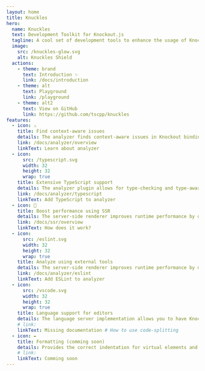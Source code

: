 ```yaml
---
layout: home
title: Knuckles
hero:
  name: Knuckles
  text: Development Toolkit for Knockout.js
  tagline: A cool set of development tools to enhance the usage of Knockout.js. Practically cheats.
  image:
    src: /knuckles-glow.svg
    alt: Knuckles Shield
  actions:
    - theme: brand
      text: Introduction ✨
      link: /docs/introduction
    - theme: alt
      text: Playground
      link: /playground
    - theme: alt2
      text: View on GitHub
      link: https://github.com/tscpp/knuckles
features:
  - icon: ⚠️
    title: Find context-aware issues
    details: The analyzer finds context-aware issues in Knockout bindings and enables you to run external tools on views using snapshots.
    link: /docs/analyzer/overview
    linkText: Learn about analyzer
  - icon:
      src: /typescript.svg
      width: 32
      height: 32
      wrap: true
    title: Extensive TypeScript support
    details: The analyzer plugin allows for type-checking and type-aware linting. The language server supports TypeScript language features.
    link: /docs/analyzer/typescript
    linkText: Add TypeScript to analyzer
  - icon: 🌠
    title: Boost performance using SSR
    details: The server-side renderer improves runtime performance by deferring client-side rendering and improves SEO.
    link: /docs/ssr/overview
    linkText: How does it work?
  - icon:
      src: /eslint.svg
      width: 32
      height: 32
      wrap: true
    title: Analyze using external tools
    details: The server-side renderer improves runtime performance by deferring client-side rendering and improves SEO.
    link: /docs/analyzer/eslint
    linkText: Add ESLint to analyzer
  - icon:
      src: /vscode.svg
      width: 32
      height: 32
      wrap: true
    title: Language support for editors
    details: The language server implementation allows you to have Knockout language features as an extension for editors.
    # link:
    linkText: Missing documentation # How to use code-splitting
  - icon: ✒️
    title: Formatting (comming soon)
    details: Provides the correct indentation for virtual elements and formats bindings over multiple lines.
    # link:
    linkText: Comming soon
---
```

